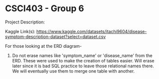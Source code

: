 # CSCI403 - Group 6

Project Description:

Kaggle Link(s): https://www.kaggle.com/datasets/itachi9604/disease-symptom-description-dataset?select=dataset.csv

For those looking at the ERD diagram-
1) Do not erase names like 'symptom_name' or 'disease_name' from the ERD. These were used to make the creation of tables easier. Will erase later since it is bad SQL practice to leave those relational names there. We will eventually use them to merge one table with another.
